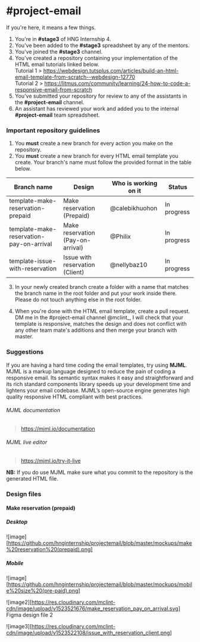 # #project-email

If you're here, it means a few things.

1.  You're in <strong>#stage3</strong> of HNG Internship 4.
2.  You've been added to the <strong>#stage3</strong> spreadsheet by any of the mentors.
3.  You've joined the <strong>#stage3</strong> channel.
4.  You've created a repository containing your implementation of the HTML email tutorials linked below.
    <br>
    Tutorial 1 > https://webdesign.tutsplus.com/articles/build-an-html-email-template-from-scratch--webdesign-12770
    <br>
    Tutorial 2 > https://litmus.com/community/learning/24-how-to-code-a-responsive-email-from-scratch
5.  You've submitted your repository for review to any of the assistants in the <strong>#project-email</strong> channel.
6.  An assistant has reviewed your work and added you to the internal <strong>#project-email</strong> team spreadsheet.

### Important repository guidelines

1.  You <strong>must</strong> create a new branch for every action you make on the repository.
2.  You <strong>must</strong> create a new branch for every HTML email template you create. Your branch's name must follow the provided format in the table below.

| Branch name                              | Design                            | Who is working on it | Status      |
| ---------------------------------------- | --------------------------------- | -------------------- | ----------- |
| template-make-reservation-prepaid        | Make reservation (Prepaid)        | @calebikhuohon       | In progress |
| template-make-reservation-pay-on-arrival | Make reservation (Pay-on-arrival) | @Philix              | In progress |
| template-issue-with-reservation          | Issue with reservation (Client)   | @nellybaz10          | In progress |

3.  In your newly created branch create a folder with a name that matches the branch name in the root folder and put your work inside there. Please do not touch anything else in the root folder.

4.  When you're done with the HTML email template, create a pull request. DM me in the #project-email channel @mclint\_, I will check that your template is responsive, matches the design and does not conflict with any other team mate's additions and then merge your branch with master.

### Suggestions

If you are having a hard time coding the email templates, try using <strong>MJML</strong>.
<br>
MJML is a markup language designed to reduce the pain of coding a responsive email. Its semantic syntax makes it easy and straightforward and its rich standard components library speeds up your development time and lightens your email codebase. MJML’s open-source engine generates high quality responsive HTML compliant with best practices.

###### MJML documentation

> https://mjml.io/documentation

###### MJML live editor

> https://mjml.io/try-it-live

<strong>NB:</strong> If you do use MJML make sure what you commit to the repository is the generated HTML file.

### Design files

#### Make reservation (prepaid)

##### Desktop

![image][https://github.com/hnginternship/projectemail/blob/master/mockups/make%20reservation%20(prepaid).png]

##### Mobile

![image][https://github.com/hnginternship/projectemail/blob/master/mockups/mobile%20size%20(pre-paid).png]

![image2][https://res.cloudinary.com/mclint-cdn/image/upload/v1523521676/make_reservation_pay_on_arrival.svg]
Figma design file 2

![image3][https://res.cloudinary.com/mclint-cdn/image/upload/v1523522108/issue_with_reservation_client.png]
